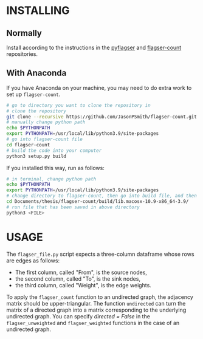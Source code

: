 # INSTALLING 

## Normally

Install according to the instructions in the [pyflagser](https://github.com/giotto-ai/pyflagser) and [flagser-count](https://github.com/JasonPSmith/flagser-count) repositories.

## With Anaconda

If you have Anaconda on your machine, you may need to do extra work to set up `flagser-count`.

```sh
# go to directory you want to clone the repository in
# clone the repository 
git clone --recursive https://github.com/JasonPSmith/flagser-count.git
# manually change python path 
echo $PYTHONPATH
export PYTHONPATH=/usr/local/lib/python3.9/site-packages
# go into flagser-count file
cd flagser-count
# build the code into your computer
python3 setup.py build
```

If you installed this way, run as follows:

```sh
# in terminal, change python path
echo $PYTHONPATH
export PYTHONPATH=/usr/local/lib/python3.9/site-packages
# change directory to flagser-count, then go into build file, and then into lib file.  For example:
cd Documents/thesis/flagser-count/build/lib.macosx-10.9-x86_64-3.9/
# run file that has been saved in above directory
python3 <FILE>
```


# USAGE

The `flagser_file.py` script expects a three-column dataframe whose rows are edges as follows:

- The first column, called "From", is the source nodes,
- the second column, called "To", is the sink nodes,
- the third column, called "Weight", is the edge weights.

To apply the `flagser_count` function to an undirected graph, the adjacency matrix should be upper-triangular. The function `undirected` can turn the matrix of a directed graph into a matrix corresponding to the underlying undirected graph. You can specify *directed = False* in the `flagser_unweighted` and `flagser_weighted` functions in the case of an undirected graph.